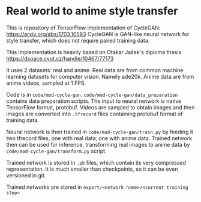 # Real world to anime style transfer

This is repository of TensorFlow implementation of CycleGAN: https://arxiv.org/abs/1703.10593
CycleGAN is GAN-like neural network for style transfer, which does not require paired training data.

This implementation is heavily based on Otakar Jašek's diploma thesis 
https://dspace.cvut.cz/handle/10467/77173 

It uses 2 datasets: real and anime.
Real data are from common machine learning datasets for computer vision. 
Namely ade20k.
Anime data are from anime videos, sampled at 1 FPS.

Code is in `code/mod-cycle-gan`. `code/mod-cycle-gan/data_preparation` contains data preparation scripts.
The input to neural network is native TensorFlow format, protobuf. 
Videos are sampled to obtain images and then images are converted into `.tfrecord` files containing protobuf format of training data.

Neural network is then trained in `code/mod-cycle-gan/train.py` by feeding it two tfrecord files, one with real data, one with anime data.
Trained network then can be used for inference, transforming real images to anime data by `code/mod-cycle-gan/transform.py` script.

Trained network is stored in `.pb` files, which contain its very compressed representation.
It is much smaller than checkpoints, so it can be even versioned in git.

Trained networks are stored in `export/<network name>/<current training step>`